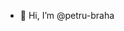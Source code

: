 - 👋 Hi, I’m @petru-braha

<!---
petru-braha/petru-braha is a ✨ special ✨ repository because its `README.md` (this file) appears on your GitHub profile.
You can click the Preview link to take a look at your changes.
--->
